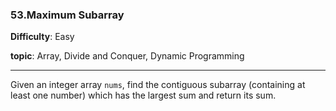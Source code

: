 ### 53.Maximum Subarray

**Difficulty**: Easy

**topic**: Array, Divide and Conquer, Dynamic Programming

***

Given an integer array `nums`, find the contiguous subarray (containing at least one number) which has the largest sum and return its sum.